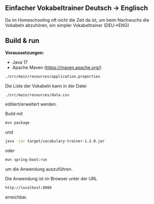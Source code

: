 ## Einfacher Vokabeltrainer Deutsch -> Englisch

Da im Homeschooling oft nicht die Zeit da ist, um beim Nachwuchs die Vokabeln abzuhören,
ein simpler Vokabeltrainer (DEU->ENG)

Build & run
-----------

**Voraussetzungen:**

* Java 17
* Apache Maven (https://maven.apache.org/)

```bash
./src/main/resources/application.properties
```

Die Liste der Vokabeln kann in der Datei 

```bash
./src/main/resources/data.csv
```

editiert/erweitert werden.

Build mit 

```bash
mvn package
```

und 

```bash
java -jar target/vocabulary-trainer-1.2.0.jar
```

oder

```bash
mvn spring-boot:run
```

um die Anwendung auszuführen.

Die Anwendung ist im Browser unter der URL

```bash
http://localhost:8080
```

erreichbar.
